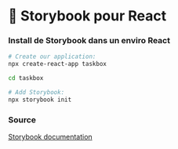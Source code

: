 # 📖 Storybook pour React

### Install de Storybook dans un enviro React

```sh
# Create our application:
npx create-react-app taskbox

cd taskbox

# Add Storybook:
npx storybook init
```


### Source
[Storybook documentation](https://storybook.js.org/tutorials/intro-to-storybook/react/fr/get-started/)

